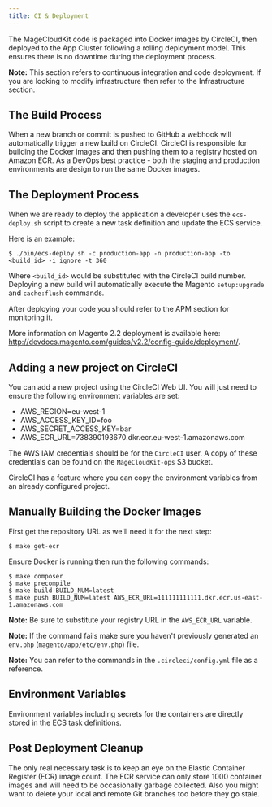 ```yaml
---
title: CI & Deployment
---
```


The MageCloudKit code is packaged into Docker images by CircleCI, then deployed to the
App Cluster following a rolling deployment model. This ensures there is no downtime
during the deployment process.

**Note:** This section refers to continuous integration and code deployment. If
you are looking to modify infrastructure then refer to the Infrastructure section.

## The Build Process

When a new branch or commit is pushed to GitHub a webhook will automatically trigger
a new build on CircleCI. CircleCI is responsible for building the Docker images and
then pushing them to a registry hosted on Amazon ECR. As a DevOps best practice -
both the staging and production environments are design to run the same Docker images.

## The Deployment Process

When we are ready to deploy the application a developer uses the `ecs-deploy.sh` script
to create a new task definition and update the ECS service.

Here is an example:

    $ ./bin/ecs-deploy.sh -c production-app -n production-app -to <build_id> -i ignore -t 360

Where `<build_id>` would be substituted with the CircleCI build number. Deploying a new build
will automatically execute the Magento `setup:upgrade` and `cache:flush` commands.

After deploying your code you should refer to the APM section for monitoring it.

More information on Magento 2.2 deployment is available here: http://devdocs.magento.com/guides/v2.2/config-guide/deployment/.

## Adding a new project on CircleCI

You can add a new project using the CircleCI Web UI. You will just need to ensure
the following environment variables are set:

 * AWS_REGION=eu-west-1
 * AWS_ACCESS_KEY_ID=foo
 * AWS_SECRET_ACCESS_KEY=bar
 * AWS_ECR_URL=738390193670.dkr.ecr.eu-west-1.amazonaws.com

The AWS IAM credentials should be for the `CircleCI` user. A copy of these credentials can be found
on the `MageCloudKit-ops` S3 bucket.

CircleCI has a feature where you can copy the environment variables from an already configured project.

## Manually Building the Docker Images

First get the repository URL as we'll need it for the next step:

    $ make get-ecr

Ensure Docker is running then run the following commands:

    $ make composer
    $ make precompile
    $ make build BUILD_NUM=latest
    $ make push BUILD_NUM=latest AWS_ECR_URL=111111111111.dkr.ecr.us-east-1.amazonaws.com

**Note:** Be sure to substitute your registry URL in the `AWS_ECR_URL` variable.

**Note:** If the command fails make sure you haven't previously generated an `env.php` (`magento/app/etc/env.php`) file.

**Note:** You can refer to the commands in the `.circleci/config.yml` file as a reference.

## Environment Variables

Environment variables including secrets for the containers are directly stored in the ECS task definitions.

## Post Deployment Cleanup

The only real necessary task is to keep an eye on the Elastic Container Register (ECR) image count.
The ECR service can only store 1000 container images and will need to be occasionally garbage collected.
Also you might want to delete your local and remote Git branches too before they go stale.
